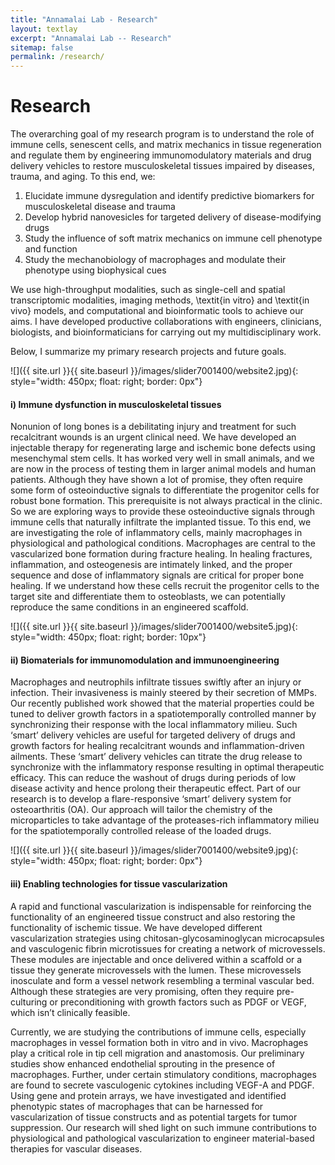 ```yaml
---
title: "Annamalai Lab - Research"
layout: textlay
excerpt: "Annamalai Lab -- Research"
sitemap: false
permalink: /research/
---
```


# **Research**

The overarching goal of my research program is to understand the role of immune cells, senescent cells, and matrix mechanics in tissue regeneration and regulate them by engineering immunomodulatory materials and drug delivery vehicles to restore musculoskeletal tissues impaired by diseases, trauma, and aging. To this end, we:<br/>

1)	Elucidate immune dysregulation and identify predictive biomarkers for musculoskeletal disease and trauma<br/>
2)	Develop hybrid nanovesicles for targeted delivery of disease-modifying drugs<br/>
3)	Study the influence of soft matrix mechanics on immune cell phenotype and function<br/>
4)	Study the mechanobiology of macrophages and modulate their phenotype using biophysical cues<br/>

We use high-throughput modalities, such as single-cell and spatial transcriptomic modalities, imaging methods, \textit{in vitro} and \textit{in vivo} models, and computational and bioinformatic tools to achieve our aims. I have developed productive collaborations with engineers, clinicians, biologists, and bioinformaticians for carrying out my multidisciplinary work. 

Below, I summarize my primary research projects and future goals.

![]({{ site.url }}{{ site.baseurl }}/images/slider7001400/website2.jpg){: style="width: 450px; float: right; border: 0px"}

#### **i) Immune dysfunction in musculoskeletal tissues**

Nonunion of long bones is a debilitating injury and treatment for such recalcitrant wounds is an urgent clinical need. We have developed an injectable therapy for regenerating large and ischemic bone defects using mesenchymal stem cells. It has worked very well in small animals, and we are now in the process of testing them in larger animal models and human patients. Although they have shown a lot of promise, they often require some form of osteoinductive signals to differentiate the progenitor cells for robust bone formation. This prerequisite is not always practical in the clinic. So we are exploring ways to provide these osteoinductive signals through immune cells that naturally infiltrate the implanted tissue. To this end, we are investigating the role of inflammatory cells, mainly macrophages in physiological and pathological conditions. Macrophages are central to the vascularized bone formation during fracture healing. In healing fractures, inflammation, and osteogenesis are intimately linked, and the proper sequence and dose of inflammatory signals are critical for proper bone healing. If we understand how these cells recruit the progenitor cells to the target site and differentiate them to osteoblasts, we can potentially reproduce the same conditions in an engineered scaffold.

![]({{ site.url }}{{ site.baseurl }}/images/slider7001400/website5.jpg){: style="width: 450px; float: right; border: 10px"}

#### **ii) Biomaterials for immunomodulation and immunoengineering**
Macrophages and neutrophils infiltrate tissues swiftly after an injury or infection. Their invasiveness is mainly steered by their secretion of MMPs. Our recently published work showed that the material properties could be tuned to deliver growth factors in a spatiotemporally controlled manner by synchronizing their response with the local inflammatory milieu. Such ‘smart’ delivery vehicles are useful for targeted delivery of drugs and growth factors for healing recalcitrant wounds and inflammation-driven ailments. These ‘smart’ delivery vehicles can titrate the drug release to synchronize with the inflammatory response resulting in optimal therapeutic efficacy. This can reduce the washout of drugs during periods of low disease activity and hence prolong their therapeutic effect. Part of our research is to develop a flare-responsive ‘smart’ delivery system for osteoarthritis (OA). Our approach will tailor the chemistry of the microparticles to take advantage of the proteases-rich inflammatory milieu for the spatiotemporally controlled release of the loaded drugs.

![]({{ site.url }}{{ site.baseurl }}/images/slider7001400/website9.jpg){: style="width: 450px; float: right; border: 0px"}

#### **iii) Enabling technologies for tissue vascularization**

A rapid and functional vascularization is indispensable for reinforcing the functionality of an engineered tissue construct and also restoring the functionality of ischemic tissue. We have developed different vascularization strategies using chitosan-glycosaminoglycan microcapsules and vasculogenic fibrin microtissues for creating a network of microvessels. These modules are injectable and once delivered within a scaffold or a tissue they generate microvessels with the lumen. These microvessels inosculate and form a vessel network resembling a terminal vascular bed. Although these strategies are very promising, often they require pre-culturing or preconditioning with growth factors such as PDGF or VEGF, which isn’t clinically feasible.

Currently, we are studying the contributions of immune cells, especially macrophages in vessel formation both in vitro and in vivo. Macrophages play a critical role in tip cell migration and anastomosis. Our preliminary studies show enhanced endothelial sprouting in the presence of macrophages. Further, under certain stimulatory conditions, macrophages are found to secrete vasculogenic cytokines including VEGF-A and PDGF. Using gene and protein arrays, we have investigated and identified phenotypic states of macrophages that can be harnessed for vascularization of tissue constructs and as potential targets for tumor suppression. Our research will shed light on such immune contributions to physiological and pathological vascularization to engineer material-based therapies for vascular diseases.